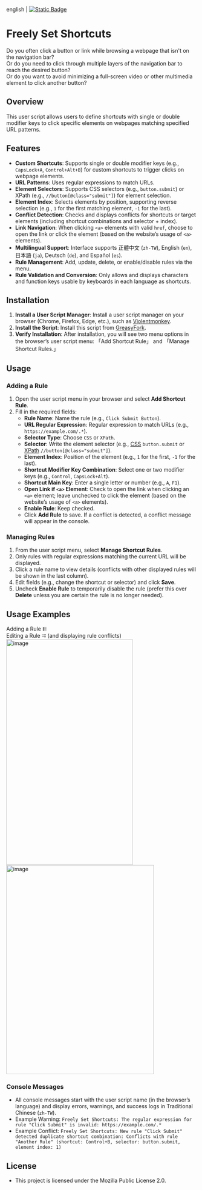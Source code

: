 english | [![Static Badge](https://img.shields.io/badge/lang-zh_tw-green)](https://github.com/Max46656/EverythingInGreasyFork/blob/main/%E7%9C%81%E5%8A%9B/Freely%20Set%20Shortcuts/README.zh-Hant.md)
# Freely Set Shortcuts

Do you often click a button or link while browsing a webpage that isn't on the navigation bar?  
Or do you need to click through multiple layers of the navigation bar to reach the desired button?  
Or do you want to avoid minimizing a full-screen video or other multimedia element to click another button?

## Overview
This user script allows users to define shortcuts with single or double modifier keys to click specific elements on webpages matching specified URL patterns.

## Features
- **Custom Shortcuts**: Supports single or double modifier keys (e.g., `CapsLock+A`, `Control+Alt+B`) for custom shortcuts to trigger clicks on webpage elements.
- **URL Patterns**: Uses regular expressions to match URLs.
- **Element Selectors**: Supports CSS selectors (e.g., `button.submit`) or XPath (e.g., `//button[@class="submit"]`) for element selection.
- **Element Index**: Selects elements by position, supporting reverse selection (e.g., `1` for the first matching element, `-1` for the last).
- **Conflict Detection**: Checks and displays conflicts for shortcuts or target elements (including shortcut combinations and selector + index).
- **Link Navigation**: When clicking `<a>` elements with valid `href`, choose to open the link or click the element (based on the website’s usage of `<a>` elements).
- **Multilingual Support**: Interface supports 正體中文 (`zh-TW`), English (`en`), 日本語 (`ja`), Deutsch (`de`), and Español (`es`).
- **Rule Management**: Add, update, delete, or enable/disable rules via the menu.
- **Rule Validation and Conversion**: Only allows and displays characters and function keys usable by keyboards in each language as shortcuts.

## Installation
1. **Install a User Script Manager**: Install a user script manager on your browser (Chrome, Firefox, Edge, etc.), such as [Violentmonkey](https://violentmonkey.github.io).
2. **Install the Script**: Install this script from [GreasyFork](https://greasyfork.org/en/scripts/542829-freely-set-shortcuts).
3. **Verify Installation**: After installation, you will see two menu options in the browser’s user script menu: 「Add Shortcut Rule」 and 「Manage Shortcut Rules.」

## Usage

### Adding a Rule
1. Open the user script menu in your browser and select **Add Shortcut Rule**.
2. Fill in the required fields:
   - **Rule Name**: Name the rule (e.g., `Click Submit Button`).
   - **URL Regular Expression**: Regular expression to match URLs (e.g., `https://example.com/.*`).
   - **Selector Type**: Choose `CSS` or `XPath`.
   - **Selector**: Write the element selector (e.g., [CSS](https://developer.mozilla.org/en-US/docs/Web/CSS/CSS_selectors) `button.submit` or [XPath](https://developer.mozilla.org/en-US/docs/Web/XML/XPath) `//button[@class="submit"]`).
   - **Element Index**: Position of the element (e.g., `1` for the first, `-1` for the last).
   - **Shortcut Modifier Key Combination**: Select one or two modifier keys (e.g., `Control`, `CapsLock+Alt`).
   - **Shortcut Main Key**: Enter a single letter or number (e.g., `A`, `F1`).
   - **Open Link if `<a>` Element**: Check to open the link when clicking an `<a>` element; leave unchecked to click the element (based on the website’s usage of `<a>` elements).
   - **Enable Rule**: Keep checked.
   - Click **Add Rule** to save. If a conflict is detected, a conflict message will appear in the console.

### Managing Rules
1. From the user script menu, select **Manage Shortcut Rules**.
2. Only rules with regular expressions matching the current URL will be displayed.
3. Click a rule name to view details (conflicts with other displayed rules will be shown in the last column).
4. Edit fields (e.g., change the shortcut or selector) and click **Save**.
5. Uncheck **Enable Rule** to temporarily disable the rule (prefer this over **Delete** unless you are certain the rule is no longer needed).

## Usage Examples
Adding a Rule ⮄  
Editing a Rule ⮆ (and displaying rule conflicts)  
<img width="334" height="596" alt="image" src="https://github.com/user-attachments/assets/bd5b51fd-5872-461b-b77e-c71cf78e400d" /><img width="390" height="552" alt="image" src="https://github.com/user-attachments/assets/1c5883c5-4741-4858-b0de-807a836936be" />

### Console Messages
- All console messages start with the user script name (in the browser’s language) and display errors, warnings, and success logs in Traditional Chinese (`zh-TW`).
- Example Warning: `Freely Set Shortcuts: The regular expression for rule "Click Submit" is invalid: https://example.com/.*`
- Example Conflict: `Freely Set Shortcuts: New rule "Click Submit" detected duplicate shortcut combination: Conflicts with rule "Another Rule" (shortcut: Control+B, selector: button.submit, element index: 1)`

## License
- This project is licensed under the Mozilla Public License 2.0.

